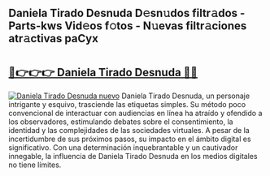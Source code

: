 ## Daniela Tirado Desnuda D𝚎sn𝚞dos filtr𝚊dos - Parts-kws Vid𝚎os f𝚘tos - N𝚞evas filtr𝚊ciones atr𝚊ctivas paCyx

# <h2><a href="http://mb6aqar.tromn.icu/?c=Daniela+Tirado+Desnuda">🔗👉👉👉 Daniela Tirado Desnuda 🔗🔗</a></h2>

[![Daniela Tirado Desnuda nuevo](https://i.imgur.com/pEAQMta.gif)](http://mb6aqar.tromn.icu/?c=Daniela+Tirado+Desnuda)
Daniela Tirado Desnuda, un personaje intrigante y esquivo, trasciende las etiquetas simples. Su método poco convencional de interactuar con audiencias en línea ha atraído y ofendido a los observadores, estimulando debates sobre el consentimiento, la identidad y las complejidades de las sociedades virtuales. A pesar de la incertidumbre de sus próximos pasos, su impacto en el ámbito digital es significativo. Con una determinación inquebrantable y un cautivador innegable, la influencia de Daniela Tirado Desnuda en los medios digitales no tiene límites.
